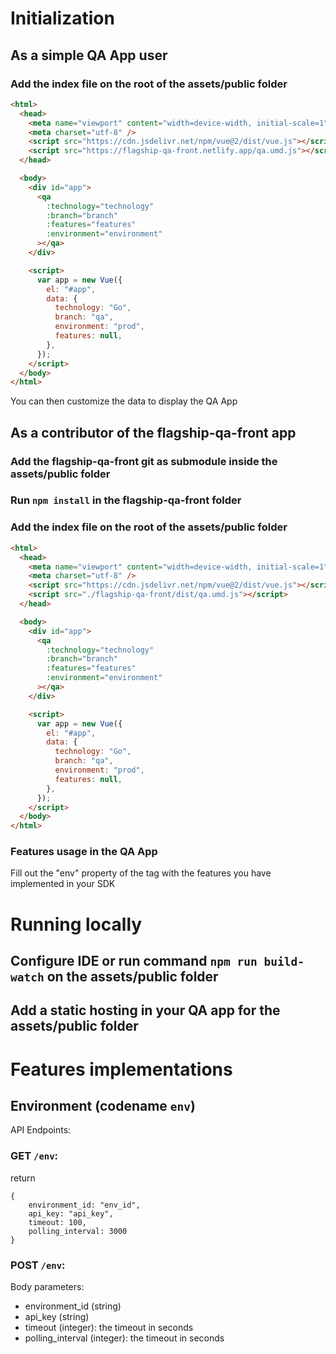 # Initialization

## As a simple QA App user

### Add the index file on the root of the assets/public folder

```html
<html>
  <head>
    <meta name="viewport" content="width=device-width, initial-scale=1" />
    <meta charset="utf-8" />
    <script src="https://cdn.jsdelivr.net/npm/vue@2/dist/vue.js"></script>
    <script src="https://flagship-qa-front.netlify.app/qa.umd.js"></script>
  </head>

  <body>
    <div id="app">
      <qa
        :technology="technology"
        :branch="branch"
        :features="features"
        :environment="environment"
      ></qa>
    </div>

    <script>
      var app = new Vue({
        el: "#app",
        data: {
          technology: "Go",
          branch: "qa",
          environment: "prod",
          features: null,
        },
      });
    </script>
  </body>
</html>
```

You can then customize the data to display the QA App

## As a contributor of the flagship-qa-front app

### Add the flagship-qa-front git as submodule inside the assets/public folder

### Run `npm install` in the flagship-qa-front folder

### Add the index file on the root of the assets/public folder

```html
<html>
  <head>
    <meta name="viewport" content="width=device-width, initial-scale=1" />
    <meta charset="utf-8" />
    <script src="https://cdn.jsdelivr.net/npm/vue@2/dist/vue.js"></script>
    <script src="./flagship-qa-front/dist/qa.umd.js"></script>
  </head>

  <body>
    <div id="app">
      <qa
        :technology="technology"
        :branch="branch"
        :features="features"
        :environment="environment"
      ></qa>
    </div>

    <script>
      var app = new Vue({
        el: "#app",
        data: {
          technology: "Go",
          branch: "qa",
          environment: "prod",
          features: null,
        },
      });
    </script>
  </body>
</html>

```

### Features usage in the QA App

Fill out the "env" property of the <qa> tag with the features you have implemented in your SDK

# Running locally

## Configure IDE or run command `npm run build-watch` on the assets/public folder

## Add a static hosting in your QA app for the assets/public folder

# Features implementations

## Environment (codename `env`)

API Endpoints:

### GET `/env`:

return
```
{
    environment_id: "env_id",
    api_key: "api_key",
    timeout: 100,
    polling_interval: 3000
}
```

### POST `/env`:

Body parameters:
- environment_id (string)
- api_key (string)
- timeout (integer): the timeout in seconds
- polling_interval (integer): the timeout in seconds
